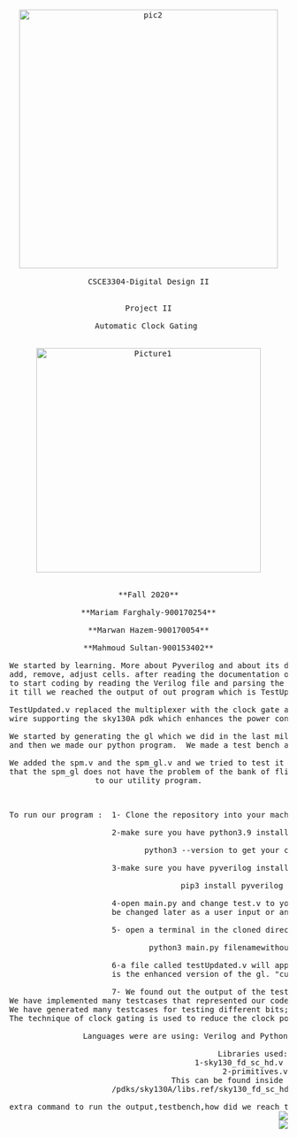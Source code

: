 <pre>
<p align="center">

<img width="468" alt="pic2" src="https://user-images.githubusercontent.com/60003290/100896572-6d310f00-34c7-11eb-960c-9ff59812e98d.png"><br />
CSCE3304-Digital Design II<br />

Project II

Automatic Clock Gating <br />

<img width="406" alt="Picture1" src="https://user-images.githubusercontent.com/60003290/100896517-5ee2f300-34c7-11eb-9fe4-9dac5985eda4.png">


**Fall 2020**

**Mariam Farghaly-900170254**

**Marwan Hazem-900170054**

**Mahmoud Sultan-900153402**

We started by learning. More about Pyverilog and about its data structure and how to
add, remove, adjust cells. after reading the documentation of pyverilog, We were able
to start coding by reading the Verilog file and parsing the required cells and adjusting
it till we reached the output of out program which is TestUpdated.v

TestUpdated.v replaced the multiplexer with the clock gate and adjust all the required 
wire supporting the sky130A pdk which enhances the power consumption of the circuit.

We started by generating the gl which we did in the last milestone, now we did it on multiple bits, 
and then we made our python program.  We made a test bench and it showed the correct signals and output.

We added the spm.v and the spm_gl.v and we tried to test it using our utlity program the thing is 
that the spm_gl does not have the problem of the bank of flipflops that's why it does zero changes 
to our utility program.
<div style="text-align: right"> 

To run our program :  1- Clone the repository into your machine.<br />
                      2-make sure you have python3.9 installed by running command <br />
                             python3 --version to get your current version<br />
                      3-make sure you have pyverilog installed by running this command<br />
                             pip3 install pyverilog <br />
                      4-open main.py and change test.v to your required verilog file "can 
                      be changed later as a user input or an argument"<br />
                      5- open a terminal in the cloned directory and run the script by<br />
                              python3 main.py filenamewithoutextension<br />
                      6-a file called testUpdated.v will appear in your directory this 
                      is the enhanced version of the gl. "currently supporting sky130A only"<br />
                      7- We found out the output of the testbench file(tb.v) using gtk-wave.
We have implemented many testcases that represented our code. We have added 2registers with 2enable lines.
We have generated many testcases for testing different bits; 1bit, 2bits,4bit, 8bits,32bits
The technique of clock gating is used to reduce the clock power consumption for each of the test cells so we started to analyze our signals before and after the clock gating in the vcd files.
                      
Languages were are using: Verilog and Python

Libraries used:
                      1-sky130_fd_sc_hd.v 
                      2-primitives.v
                      This can be found inside 
                      /pdks/sky130A/libs.ref/sky130_fd_sc_hd
                      
extra command to run the output,testbench,how did we reach the gatelevel netlist can be found in read.txt
<img src="https://user-images.githubusercontent.com/60003290/101016244-2dbefd00-3571-11eb-9853-3d0c289ceda4.jpeg">
<img src="https://user-images.githubusercontent.com/60003290/101016874-07e62800-3572-11eb-989d-a5bd6ec449c1.jpeg">

 </div>
                    
</p>
</pre>
